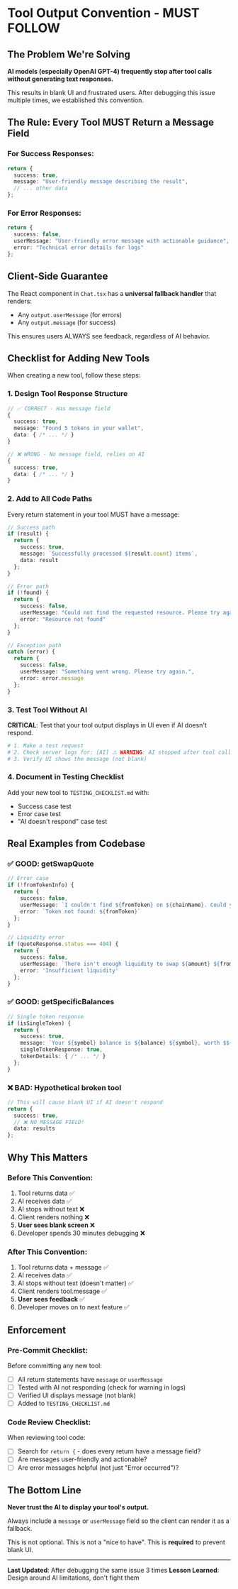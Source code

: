 # Tool Output Convention - MUST FOLLOW

## The Problem We're Solving

**AI models (especially OpenAI GPT-4) frequently stop after tool calls without generating text responses.**

This results in blank UI and frustrated users. After debugging this issue multiple times, we established this convention.

## The Rule: Every Tool MUST Return a Message Field

### For Success Responses:
```typescript
return {
  success: true,
  message: "User-friendly message describing the result",
  // ... other data
};
```

### For Error Responses:
```typescript
return {
  success: false,
  userMessage: "User-friendly error message with actionable guidance",
  error: "Technical error details for logs"
};
```

## Client-Side Guarantee

The React component in `Chat.tsx` has a **universal fallback handler** that renders:
- Any `output.userMessage` (for errors)
- Any `output.message` (for success)

This ensures users ALWAYS see feedback, regardless of AI behavior.

## Checklist for Adding New Tools

When creating a new tool, follow these steps:

### 1. Design Tool Response Structure

```typescript
// ✅ CORRECT - Has message field
{
  success: true,
  message: "Found 5 tokens in your wallet",
  data: { /* ... */ }
}

// ❌ WRONG - No message field, relies on AI
{
  success: true,
  data: { /* ... */ }
}
```

### 2. Add to All Code Paths

Every return statement in your tool MUST have a message:

```typescript
// Success path
if (result) {
  return {
    success: true,
    message: `Successfully processed ${result.count} items`,
    data: result
  };
}

// Error path
if (!found) {
  return {
    success: false,
    userMessage: "Could not find the requested resource. Please try again.",
    error: "Resource not found"
  };
}

// Exception path
catch (error) {
  return {
    success: false,
    userMessage: "Something went wrong. Please try again.",
    error: error.message
  };
}
```

### 3. Test Tool Without AI

**CRITICAL**: Test that your tool output displays in UI even if AI doesn't respond.

```bash
# 1. Make a test request
# 2. Check server logs for: [AI] ⚠️ WARNING: AI stopped after tool calls
# 3. Verify UI shows the message (not blank)
```

### 4. Document in Testing Checklist

Add your new tool to `TESTING_CHECKLIST.md` with:
- Success case test
- Error case test
- "AI doesn't respond" case test

## Real Examples from Codebase

### ✅ GOOD: getSwapQuote

```typescript
// Error case
if (!fromTokenInfo) {
  return {
    success: false,
    userMessage: `I couldn't find ${fromToken} on ${chainName}. Could you double-check the token symbol?`,
    error: `Token not found: ${fromToken}`
  };
}

// Liquidity error
if (quoteResponse.status === 404) {
  return {
    success: false,
    userMessage: `There isn't enough liquidity to swap ${amount} ${fromToken}. Try a smaller amount.`,
    error: 'Insufficient liquidity'
  };
}
```

### ✅ GOOD: getSpecificBalances

```typescript
// Single token response
if (isSingleToken) {
  return {
    success: true,
    message: `Your ${symbol} balance is ${balance} ${symbol}, worth $${usdValue} USD`,
    singleTokenResponse: true,
    tokenDetails: { /* ... */ }
  };
}
```

### ❌ BAD: Hypothetical broken tool

```typescript
// This will cause blank UI if AI doesn't respond
return {
  success: true,
  // ❌ NO MESSAGE FIELD!
  data: results
};
```

## Why This Matters

### Before This Convention:
1. Tool returns data ✅
2. AI receives data ✅
3. AI stops without text ❌
4. Client renders nothing ❌
5. **User sees blank screen** ❌
6. Developer spends 30 minutes debugging ❌

### After This Convention:
1. Tool returns data + message ✅
2. AI receives data ✅
3. AI stops without text (doesn't matter) ✅
4. Client renders tool.message ✅
5. **User sees feedback** ✅
6. Developer moves on to next feature ✅

## Enforcement

### Pre-Commit Checklist:
Before committing any new tool:
- [ ] All return statements have `message` or `userMessage`
- [ ] Tested with AI not responding (check for warning in logs)
- [ ] Verified UI displays message (not blank)
- [ ] Added to `TESTING_CHECKLIST.md`

### Code Review Checklist:
When reviewing tool code:
- [ ] Search for `return {` - does every return have a message field?
- [ ] Are messages user-friendly and actionable?
- [ ] Are error messages helpful (not just "Error occurred")?

## The Bottom Line

**Never trust the AI to display your tool's output.**

Always include a `message` or `userMessage` field so the client can render it as a fallback.

This is not optional. This is not a "nice to have". This is **required** to prevent blank UI.

---

**Last Updated**: After debugging the same issue 3 times
**Lesson Learned**: Design around AI limitations, don't fight them
